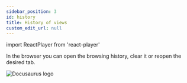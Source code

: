 ```yaml
---
sidebar_position: 3
id: history
title: History of views
custom_edit_url: null
---
```

import ReactPlayer from 'react-player'

In the browser you can open the browsing history, clear it or reopen the desired tab.

![Docusaurus logo](/img/eng/history/history-1.png)